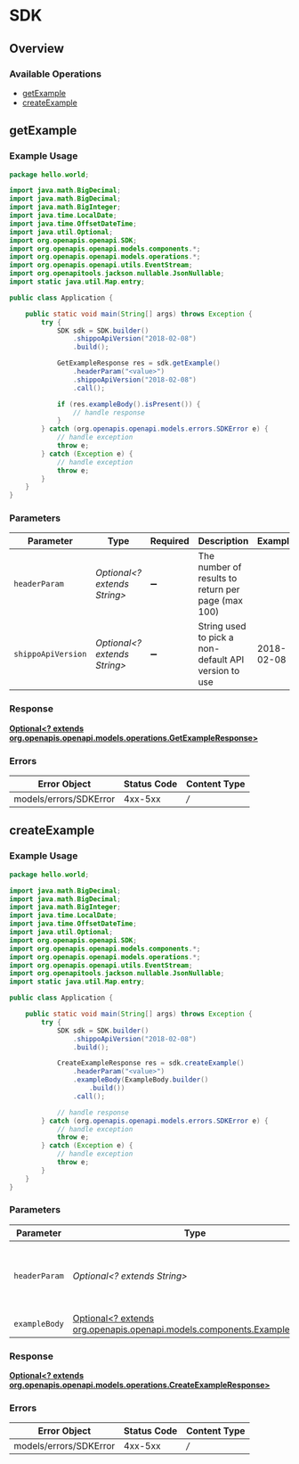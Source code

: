 # SDK


## Overview

### Available Operations

* [getExample](#getexample)
* [createExample](#createexample)

## getExample

### Example Usage

```java
package hello.world;

import java.math.BigDecimal;
import java.math.BigDecimal;
import java.math.BigInteger;
import java.time.LocalDate;
import java.time.OffsetDateTime;
import java.util.Optional;
import org.openapis.openapi.SDK;
import org.openapis.openapi.models.components.*;
import org.openapis.openapi.models.operations.*;
import org.openapis.openapi.utils.EventStream;
import org.openapitools.jackson.nullable.JsonNullable;
import static java.util.Map.entry;

public class Application {

    public static void main(String[] args) throws Exception {
        try {
            SDK sdk = SDK.builder()
                .shippoApiVersion("2018-02-08")
                .build();

            GetExampleResponse res = sdk.getExample()
                .headerParam("<value>")
                .shippoApiVersion("2018-02-08")
                .call();

            if (res.exampleBody().isPresent()) {
                // handle response
            }
        } catch (org.openapis.openapi.models.errors.SDKError e) {
            // handle exception
            throw e;
        } catch (Exception e) {
            // handle exception
            throw e;
        }
    }
}
```

### Parameters

| Parameter                                            | Type                                                 | Required                                             | Description                                          | Example                                              |
| ---------------------------------------------------- | ---------------------------------------------------- | ---------------------------------------------------- | ---------------------------------------------------- | ---------------------------------------------------- |
| `headerParam`                                        | *Optional<? extends String>*                         | :heavy_minus_sign:                                   | The number of results to return per page (max 100)   |                                                      |
| `shippoApiVersion`                                   | *Optional<? extends String>*                         | :heavy_minus_sign:                                   | String used to pick a non-default API version to use | 2018-02-08                                           |


### Response

**[Optional<? extends org.openapis.openapi.models.operations.GetExampleResponse>](../../models/operations/GetExampleResponse.md)**
### Errors

| Error Object           | Status Code            | Content Type           |
| ---------------------- | ---------------------- | ---------------------- |
| models/errors/SDKError | 4xx-5xx                | */*                    |

## createExample

### Example Usage

```java
package hello.world;

import java.math.BigDecimal;
import java.math.BigDecimal;
import java.math.BigInteger;
import java.time.LocalDate;
import java.time.OffsetDateTime;
import java.util.Optional;
import org.openapis.openapi.SDK;
import org.openapis.openapi.models.components.*;
import org.openapis.openapi.models.operations.*;
import org.openapis.openapi.utils.EventStream;
import org.openapitools.jackson.nullable.JsonNullable;
import static java.util.Map.entry;

public class Application {

    public static void main(String[] args) throws Exception {
        try {
            SDK sdk = SDK.builder()
                .shippoApiVersion("2018-02-08")
                .build();

            CreateExampleResponse res = sdk.createExample()
                .headerParam("<value>")
                .exampleBody(ExampleBody.builder()
                    .build())
                .call();

            // handle response
        } catch (org.openapis.openapi.models.errors.SDKError e) {
            // handle exception
            throw e;
        } catch (Exception e) {
            // handle exception
            throw e;
        }
    }
}
```

### Parameters

| Parameter                                                                                                        | Type                                                                                                             | Required                                                                                                         | Description                                                                                                      |
| ---------------------------------------------------------------------------------------------------------------- | ---------------------------------------------------------------------------------------------------------------- | ---------------------------------------------------------------------------------------------------------------- | ---------------------------------------------------------------------------------------------------------------- |
| `headerParam`                                                                                                    | *Optional<? extends String>*                                                                                     | :heavy_minus_sign:                                                                                               | The number of results to return per page (max 100)                                                               |
| `exampleBody`                                                                                                    | [Optional<? extends org.openapis.openapi.models.components.ExampleBody>](../../models/components/ExampleBody.md) | :heavy_minus_sign:                                                                                               | N/A                                                                                                              |


### Response

**[Optional<? extends org.openapis.openapi.models.operations.CreateExampleResponse>](../../models/operations/CreateExampleResponse.md)**
### Errors

| Error Object           | Status Code            | Content Type           |
| ---------------------- | ---------------------- | ---------------------- |
| models/errors/SDKError | 4xx-5xx                | */*                    |
